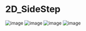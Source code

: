 # 2D_SideStep
 
![image](https://user-images.githubusercontent.com/48191157/71569128-3f518680-2b10-11ea-868c-dc338c99a6db.png)
![image](https://user-images.githubusercontent.com/48191157/71569136-47112b00-2b10-11ea-9cd0-6256898e5301.png)
![image](https://user-images.githubusercontent.com/48191157/71569140-4a0c1b80-2b10-11ea-9147-37d9c2d21772.png)
![image](https://user-images.githubusercontent.com/48191157/71569163-82abf500-2b10-11ea-8e40-303a8ab98474.png)
